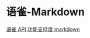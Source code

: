 # 语雀-Markdown

[语雀 API 功能支持度 markdown](https://www.yuque.com/1874w/elog-yuque-demo/god35py1oxtc58hd)
